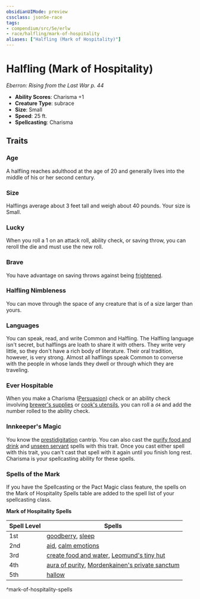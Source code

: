 ```yaml
---
obsidianUIMode: preview
cssclass: json5e-race
tags:
- compendium/src/5e/erlw
- race/halfling/mark-of-hospitality
aliases: ["Halfling (Mark of Hospitality)"]
---
```


# Halfling (Mark of Hospitality)
*Eberron: Rising from the Last War p. 44*

- **Ability Scores**: Charisma +1
- **Creature Type**: subrace
- **Size**: Small
- **Speed**: 25 ft.
- **Spellcasting**: Charisma


## Traits

### Age

A halfling reaches adulthood at the age of 20 and generally lives into the middle of his or her second century.

### Size

Halflings average about 3 feet tall and weigh about 40 pounds. Your size is Small.

### Lucky

When you roll a 1 on an attack roll, ability check, or saving throw, you can reroll the die and must use the new roll.

### Brave

You have advantage on saving throws against being [frightened](../../../Rules%20&%20Options/5e%20Rules/conditions.md##frightened).

### Halfling Nimbleness

You can move through the space of any creature that is of a size larger than yours.

### Languages

You can speak, read, and write Common and Halfling. The Halfling language isn't secret, but halflings are loath to share it with others. They write very little, so they don't have a rich body of literature. Their oral tradition, however, is very strong. Almost all halflings speak Common to converse with the people in whose lands they dwell or through which they are traveling.

### Ever Hospitable

When you make a Charisma ([Persuasion](../../../Rules%20&%20Options/5e%20Rules/skills.md##Persuasion)) check or an ability check involving [brewer's supplies](brewers-supplies.md#) or [cook's utensils](cooks-utensils.md#), you can roll a `d4` and add the number rolled to the ability check.

### Innkeeper's Magic

You know the [prestidigitation](../../spells/prestidigitation.md#) cantrip. You can also cast the [purify food and drink](../../spells/purify-food-and-drink.md#) and [unseen servant](../../spells/unseen-servant.md#) spells with this trait. Once you cast either spell with this trait, you can't cast that spell with it again until you finish long rest. Charisma is your spellcasting ability for these spells.

### Spells of the Mark

If you have the Spellcasting or the Pact Magic class feature, the spells on the Mark of Hospitality Spells table are added to the spell list of your spellcasting class.

**Mark of Hospitality Spells**

| Spell Level | Spells |
|-------------|--------|
| 1st | [goodberry](../../spells/goodberry.md#), [sleep](../../spells/sleep.md#) |
| 2nd | [aid](../../spells/aid.md#), [calm emotions](../../spells/calm-emotions.md#) |
| 3rd | [create food and water](../../spells/create-food-and-water.md#), [Leomund's tiny hut](../../spells/leomunds-tiny-hut.md#) |
| 4th | [aura of purity](../../spells/aura-of-purity.md#), [Mordenkainen's private sanctum](../../spells/mordenkainens-private-sanctum.md#) |
| 5th | [hallow](../../spells/hallow.md#) |
^mark-of-hospitality-spells